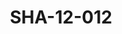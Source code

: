 ---
pid: SHA-12-012
title: SHA-12-012
language: ar
collection: شرحبيل احمد
original_label: 
rights: شرحبيل احمد
location_of_original: شرحبيل احمد
photographer_or_studio: 
scanned_from: photograph 8.7 by 12.6
_date: '1984'
location: ليبيا
description: فرقة شرحبيل احمد وشخص اخر
additional_notes: 
permission_display: 'yes'
on_server: 'no'
on_website: 'no'
permalink: /photopages/ar/SHA-12-012.html
layout: photo-page
---